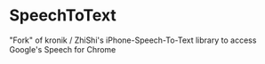 SpeechToText
============

"Fork" of kronik / ZhiShi's iPhone-Speech-To-Text library to access Google's Speech for Chrome